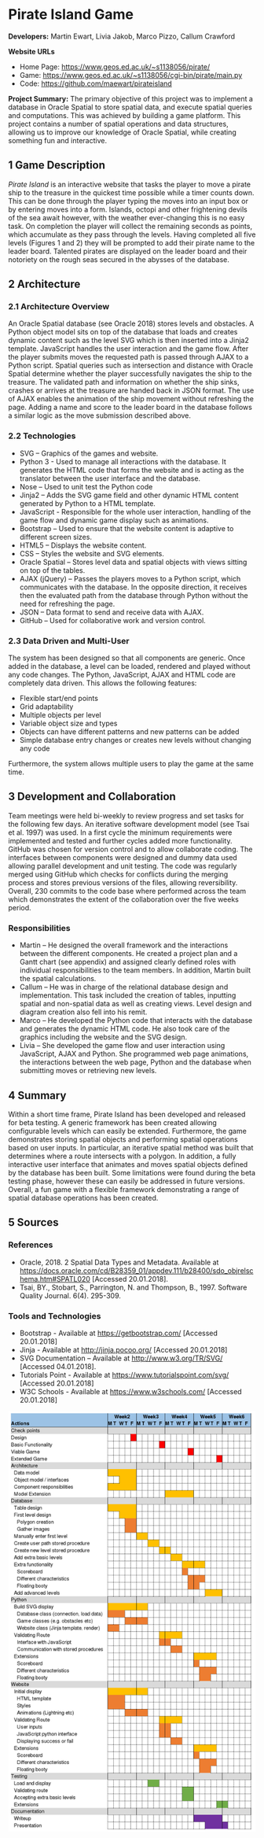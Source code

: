 # Pirate Island Game

**Developers:** Martin Ewart, Livia Jakob, Marco Pizzo, Callum Crawford

**Website URLs**
* Home Page: https://www.geos.ed.ac.uk/~s1138056/pirate/
* Game: https://www.geos.ed.ac.uk/~s1138056/cgi-bin/pirate/main.py
* Code: https://github.com/maewart/pirateisland

**Project Summary:** The primary objective of this project was to implement a database in Oracle Spatial to store spatial data, and execute spatial queries and computations. This was achieved by building a game platform. This project contains a number of spatial operations and data structures, allowing us to improve our knowledge of Oracle Spatial, while creating something fun and interactive.

## 1 Game Description

*Pirate Island* is an interactive website that tasks the player to move a pirate ship to the treasure in the quickest time possible while a timer counts down. This can be done through the player typing the moves into an input box or by entering moves into a form. Islands, octopi and other frightening devils of the sea await however, with the weather ever-changing this is no easy task. On completion the player will collect the remaining seconds as points, which accumulate as they pass through the levels. Having completed all five levels (Figures 1 and 2) they will be prompted to add their pirate name to the leader board. Talented pirates are displayed on the leader board and their notoriety on the rough seas secured in the abysses of the database.


## 2 Architecture

### 2.1 Architecture Overview
An Oracle Spatial database (see Oracle 2018) stores levels and obstacles. A Python object model sits on top of the database that loads and creates dynamic content such as the level SVG which is then inserted into a Jinja2 template. JavaScript handles the user interaction and the game flow. After the player submits moves the requested path is passed through AJAX to a Python script. Spatial queries such as intersection and distance with Oracle Spatial determine whether the player successfully navigates the ship to the treasure. The validated path and information on whether the ship sinks, crashes or arrives at the treasure are handed back in JSON format. The use of AJAX enables the animation of the ship movement without refreshing the page. Adding a name and score to the leader board in the database follows a similar logic as the move submission described above.

### 2.2 Technologies

* SVG – Graphics of the games and website.
* Python 3 - Used to manage all interactions with the database. It generates the HTML code that forms the website and is acting as the translator between the user interface and the database.
* Nose – Used to unit test the Python code
* Jinja2 – Adds the SVG game field and other dynamic HTML content generated by Python to a HTML template.
* JavaScript - Responsible for the whole user interaction, handling of the game flow and dynamic game display such as animations.
* Bootstrap – Used to ensure that the website content is adaptive to different screen sizes.
* HTML5 – Displays the website content.
* CSS – Styles the website and SVG elements.
* Oracle Spatial – Stores level data and spatial objects with views sitting on top of the tables.
* AJAX (jQuery) – Passes the players moves to a Python script, which communicates with the database. In the opposite direction, it receives then the evaluated path from the database through Python without the need for refreshing the page.
* JSON – Data format to send and receive data with AJAX.
* GitHub – Used for collaborative work and version control.

### 2.3 Data Driven and Multi-User

The system has been designed so that all components are generic. Once added in the database, a level can be loaded, rendered and played without any code changes. The Python, JavaScript, AJAX and HTML code are completely data driven. This allows the following features:
* Flexible start/end points
* Grid adaptability
* Multiple objects per level
* Variable object size and types
* Objects can have different patterns and new patterns can be added
* Simple database entry changes or creates new levels without changing any code

Furthermore, the system allows multiple users to play the game at the same time.



## 3 Development and Collaboration
Team meetings were held bi-weekly to review progress and set tasks for the following few days. An iterative software development model (see Tsai et al. 1997) was used. In a first cycle the minimum requirements were implemented and tested and further cycles added more functionality.
GitHub was chosen for version control and to allow collaborate coding. The interfaces between components were designed and dummy data used allowing parallel development and unit testing. The code was regularly merged using GitHub which checks for conflicts during the merging process and stores previous versions of the files, allowing reversibility. Overall, 230 commits to the code base where performed across the team which demonstrates the extent of the collaboration over the five weeks period.

### Responsibilities
* Martin – He designed the overall framework and the interactions between the different components. He created a project plan and a Gantt chart (see appendix) and assigned clearly defined roles with individual responsibilities to the team members. In addition, Martin built the spatial calculations.
* Callum – He was in charge of the relational database design and implementation. This task included the creation of tables, inputting spatial and non-spatial data as well as creating views. Level design and diagram creation also fell into his remit.
* Marco – He developed the Python code that interacts with the database and generates the dynamic HTML code. He also took care of the graphics including the website and the SVG design.
* Livia – She developed the game flow and user interaction using JavaScript, AJAX and Python. She programmed web page animations, the interactions between the web page, Python and the database when submitting moves or retrieving new levels.

## 4 Summary
Within a short time frame, Pirate Island has been developed and released for beta testing. A generic framework has been created allowing configurable levels which can easily be extended. Furthermore, the game demonstrates storing spatial objects and performing spatial operations based on user inputs. In particular, an iterative spatial method was built that determines where a route intersects with a polygon. In addition, a fully interactive user interface that animates and moves spatial objects defined by the database has been built. Some limitations were found during the beta testing phase, however these can easily be addressed in future versions. Overall, a fun game with a flexible framework demonstrating a range of spatial database operations has been created.

## 5 Sources

### References
* Oracle, 2018. 2 Spatial Data Types and Metadata. Available at https://docs.oracle.com/cd/B28359_01/appdev.111/b28400/sdo_objrelschema.htm#SPATL020 [Accessed 20.01.2018].
* Tsai, BY., Stobart, S., Parrington, N. and Thompson, B., 1997. Software Quality Journal. 6(4). 295-309.

### Tools and Technologies
* Bootstrap - Available at https://getbootstrap.com/ [Accessed 20.01.2018]
* Jinja - Available at http://jinja.pocoo.org/ [Accessed 20.01.2018]
* SVG Documentation – Available at http://www.w3.org/TR/SVG/ [Accessed 04.01.2018].
* Tutorials Point - Available at https://www.tutorialspoint.com/svg/ [Accessed 20.01.2018]
* W3C Schools - Available at https://www.w3schools.com/ [Accessed 20.01.2018]


![Gantt chart](project_folder/ProjectGantt.png)
